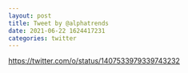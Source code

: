 ```yaml
--- 
layout: post 
title: Tweet by @alphatrends 
date: 2021-06-22 1624417231 
categories: twitter 
--- 
```

https://twitter.com/o/status/1407533979339743232